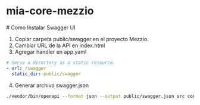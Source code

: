# mia-core-mezzio

# Como Instalar Swagger UI
1. Copiar carpeta public/swagger en el proyecto Mezzio.
2. Cambiar URL de la API en index.html
3. Agregar handler en app.yaml
```yaml
# Serve a directory as a static resource.
- url: /swagger
  static_dir: public/swagger
```
4. Generar archivo swagger.json
```bash
./vendor/bin/openapi --format json --output public/swagger.json src config vendor/agencycoda
```